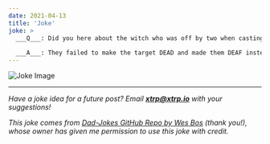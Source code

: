```yaml
---
date: 2021-04-13
title: 'Joke'
joke: >
  ___Q___: Did you here about the witch who was off by two when casting a hex?
  
  ___A___: They failed to make the target DEAD and made them DEAF instead!
---
```


![Joke Image](https://private.xtrp.io/projects/DailyDeveloperJokes/public_image_server/images/5e1259d54c109.png)

---
*Have a joke idea for a future post? Email **[xtrp@xtrp.io](mailto:xtrp@xtrp.io)** with your suggestions!*

*This joke comes from [Dad-Jokes GitHub Repo by Wes Bos](https://github.com/wesbos/dad-jokes) (thank you!), whose owner has given me permission to use this joke with credit.*

<!-- 
Joke text:
**Q**: Did you here about the witch who was off by two when casting a hex?

**A**: They failed to make the target DEAD and made them DEAF instead!
 -->

